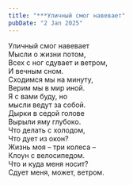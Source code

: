 ```yaml
---
title: "***Уличный смог навевает"
pubDate: "2 Jan 2025"
---
```


Уличный смог навевает\
Мысли о жизни потом,\
Всех с ног сдувает и ветром,\
И вечным сном.\
Сходимся мы на минуту,\
Верим мы в мир иной.\
Я с вами буду, но\
мысли ведут за собой.\
Дырки в седой голове\
Вырыли яму глубоко.\
Что делать с холодом,\
Что дует из окон?\
Жизнь моя – три колеса –\
Клоун с велосипедом.\
Что и куда меня носит?\
Сдует меня, может, ветром.